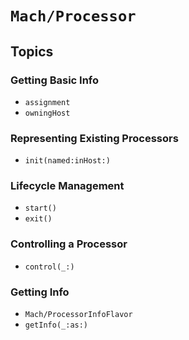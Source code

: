 # ``Mach/Processor``

## Topics

### Getting Basic Info

- ``assignment``
- ``owningHost``

### Representing Existing Processors

- ``init(named:inHost:)``

### Lifecycle Management

- ``start()``
- ``exit()``

### Controlling a Processor

- ``control(_:)``

### Getting Info

- ``Mach/ProcessorInfoFlavor``
- ``getInfo(_:as:)``